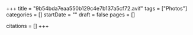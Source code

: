 +++
title = "9b54bda7eaa550b129c4e7b137a5cf72.avif"
tags = ["Photos"]
categories = []
startDate = ""
draft = false
pages = []

citations = []
+++
